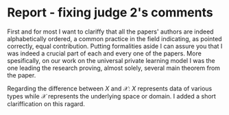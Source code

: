 # Report - fixing judge 2's comments
First and for most I want to clariffy that all the papers' authors are indeed alphabetically ordered, a common practice in the field indicating, as pointed correctly, equal contribution. 
Putting formalities aside I can assure you that I was indeed a crucial part of each and every one of the papers.
More spesifically, on our work on the universal private learning model I was the one leading the research proving, almost solely, several main theorem from the paper.

Regarding the difference between $X$ and $\mathcal{X}$: $X$ represents data of various types while $\mathcal{X}$ represents the underlying space or domain. I added a short clariffication on this ragard.
